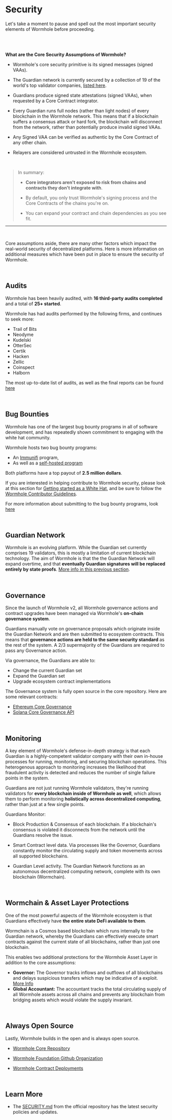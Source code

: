 # Security

Let's take a moment to pause and spell out the most important security elements of Wormhole before proceeding.

</br>
</br>

**What are the Core Security Assumptions of Wormhole?**

- Wormhole's core security primitive is its signed messages (signed VAAs).

- The Guardian network is currently secured by a collection of 19 of the world's top validator companies, [listed here](https://wormhole.com/network/).
- Guardians produce signed state attestations (signed VAAs), when requested by a Core Contract integrator.
- Every Guardian runs full nodes (rather than light nodes) of every blockchain in the Wormhole network. This means that if a blockchain suffers a consensus attack or hard fork, the blockchain will disconnect from the network, rather than potentially produce invalid signed VAAs.

- Any Signed VAA can be verified as authentic by the Core Contract of any other chain.

- Relayers are considered untrusted in the Wormhole ecosystem.

</br>

> In summary:
>
> - **Core integrators aren't exposed to risk from chains and contracts they don't integrate with**.
>
> - By default, you only trust Wormhole's signing process and the Core Contracts of the chains you're on.
>
> - You can expand your contract and chain dependencies as you see fit.

---

</br>

Core assumptions aside, there are many other factors which impact the real-world security of decentralized platforms. Here is more information on additional measures which have been put in place to ensure the security of Wormhole.

</br>

## Audits

Wormhole has been heavily audited, with **16 third-party audits completed** and a total of **25+ started**.

Wormhole has had audits performed by the following firms, and continues to seek more:

- Trail of Bits
- Neodyme
- Kudelski
- OtterSec
- Certik
- Hacken
- Zellic
- Coinspect
- Halborn

The most up-to-date list of audits, as well as the final reports can be found [here](https://github.com/wormhole-foundation/wormhole/blob/main/SECURITY.md#3rd-party-security-audits)

</br>

## Bug Bounties

Wormhole has one of the largest bug bounty programs in all of software development, and has repeatedly shown commitment to engaging with the white hat community.

Wormhole hosts two bug bounty programs:

- An [Immunifi](https://immunefi.com/) program,
- As well as a [self-hosted program](https://wormhole.com/bounty/)

Both platforms have a top payout of **2.5 million dollars**.

If you are interested in helping contribute to Wormhole security, please look at this section for [Getting started as a White Hat](https://github.com/wormhole-foundation/wormhole/blob/main/SECURITY.md#white-hat-hacking), and be sure to follow the [Wormhole Contributor Guidelines](https://github.com/wormhole-foundation/wormhole/blob/main/CONTRIBUTING.md).

For more information about submitting to the bug bounty programs, look [here](https://wormhole.com/bounty/)

</br>

## Guardian Network

Wormhole is an evolving platform. While the Guardian set currently comprises 19 validators, this is mostly a limitation of current blockchain technology. The aim of Wormhole is that the the Guardian Network will expand overtime, and that **eventually Guardian signatures will be replaced entirely by state proofs**. [More info in this previous section](./5_guardianNetwork.md).

</br>

## Governance

Since the launch of Wormhole v2, all Wormhole governance actions and contract upgrades have been managed via Wormhole's **on-chain governance system**.

Guardians manually vote on governance proposals which originate inside the Guardian Network and are then submitted to ecosystem contracts. This means that **governance actions are held to the same security standard** as the rest of the system. A 2/3 supermajority of the Guardians are required to pass any Governance action.

Via governance, the Guardians are able to:

- Change the current Guardian set
- Expand the Guardian set
- Upgrade ecosystem contract implementations

The Governance system is fully open source in the core repository. Here are some relevant contracts:

- [Ethereum Core Governance](https://github.com/wormhole-foundation/wormhole/blob/main/ethereum/contracts/bridge/BridgeGovernance.sol)
- [Solana Core Governance API](https://github.com/wormhole-foundation/wormhole/blob/main/solana/bridge/program/src/api/governance.rs)

</br>

## Monitoring

A key element of Wormhole's defense-in-depth strategy is that each Guardian is a highly-competent validator company with their own in-house processes for running, monitoring, and securing blockchain operations. This heterogenous approach to monitoring increases the likelihood that fraudulent activity is detected and reduces the number of single failure points in the system.

Guardians are not just running Wormhole validators, they're running validators for **every blockchain inside of Wormhole as well**, which allows them to perform monitoring **holistically across decentralized computing**, rather than just at a few single points.

Guardians Monitor:

- Block Production & Consensus of each blockchain. If a blockchain's consensus is violated it disconnects from the network until the Guardians resolve the issue.

- Smart Contract level data. Via processes like the Governor, Guardians constantly monitor the circulating supply and token movements across all supported blockchains.

- Guardian Level activity. The Guardian Network functions as an autonomous decentralized computing network, complete with its own blockchain (Wormchain).

</br>

## Wormchain & Asset Layer Protections

One of the most powerful aspects of the Wormhole ecosystem is that Guardians effectively have **the entire state DeFi available to them**.

Wormchain is a Cosmos based blockchain which runs internally to the Guardian network, whereby the Guardians can effectively execute smart contracts against the current state of all blockchains, rather than just one blockchain.

This enables two additional protections for the Wormhole Asset Layer in addition to the core assumptions:

- **Governor:** The Governor tracks inflows and outflows of all blockchains and delays suspicious transfers which may be indicative of a exploit. [More Info](https://github.com/wormhole-foundation/wormhole/blob/main/whitepapers/0007_governor.md)
- **Global Accountant:** The accountant tracks the total circulating supply of all Wormhole assets across all chains and prevents any blockchain from bridging assets which would violate the supply invariant.

</br>

## Always Open Source

Lastly, Wormhole builds in the open and is always open source.

- [Wormhole Core Repository](https://github.com/wormhole-foundation/wormhole)

- [Wormhole Foundation Github Organization](https://github.com/wormhole-foundation)

- [Wormhole Contract Deployments](../reference/contracts.md)

</br>

## Learn More

- The [SECURITY.md](https://github.com/wormhole-foundation/wormhole/blob/main/SECURITY.md) from the official repository has the latest security policies and updates.
